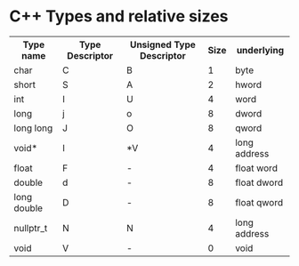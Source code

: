 <h1>C++ Types and relative sizes</h1>

<table>
  <tr>
    <th>Type name</th>
    <th>Type Descriptor</th>
    <th>Unsigned Type Descriptor</th>
    <th>Size</th>
    <th>underlying</th>
  </tr>
  <tr>
    <td>char</td>
    <td>C</td>
    <td>B</td>
    <td>1</td>
    <td>byte</td>
  </tr>
  <tr>
    <td>short</td>
    <td>S</td>
    <td>A</td>
    <td>2</td>
    <td>hword</td>
  </tr>
  <tr>
    <td>int</td>
    <td>I</td>
    <td>U</td>
    <td>4</td>
    <td>word</td>
  </tr>
  <tr>
    <td>long</td>
    <td>j</td>
    <td>o</td>
    <td>8</td>
    <td>dword</td>
  </tr>
  <tr>
    <td>long long</td>
    <td>J</td>
    <td>O</td>
    <td>8</td>
    <td>qword</td>
  </tr>
  <tr>
    <td>void*</td>
    <td>I</td>
    <td>*V</td>
    <td>4</td>
    <td>long address</td>
  </tr>
  <tr>
    <td>float</td>
    <td>F</td>
    <td>-</td>
    <td>4</td>
    <td>float word</td>
  </tr>
  <tr>
    <td>double</td>
    <td>d</td>
    <td>-</td>
    <td>8</td>
    <td>float dword</td>
  </tr>
  <tr>
    <td>long double</td>
    <td>D</td>
    <td>-</td>
    <td>8</td>
    <td>float qword</td>
  </tr>
  <tr>
    <td>nullptr_t</td>
    <td>N</td>
    <td>N</td>
    <td>4</td>
    <td>long address</td>
  </tr>
  <tr>
    <td>void</td>
    <td>V</td>
    <td>-</td>
    <td>0</td>
    <td>void</td>
  </tr>
</table>

